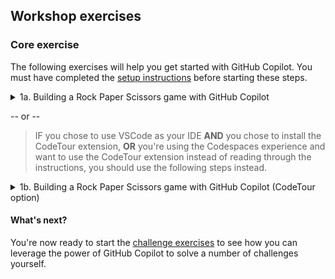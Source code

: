 ## Workshop exercises

### Core exercise

The following exercises will help you get started with GitHub Copilot. You must have completed the [setup instructions](<./1. setup.md>) before starting these steps.


<details>
<summary>1a. Building a Rock Paper Scissors game with GitHub Copilot</summary>

### Step by step instructions

1. Ensure you can see the files in the **Explorer view**. If not, click the **Explorer View icon** on the left sidebar of your editor.

<img width="398" alt="Code Explorer View" src="../assets/Code Explorer View.png">

2. Open the ```main.js``` file if it's not already open in the editor.
3. Let's start by adding the following comment to provide some context for the code we're about to write:
```# Write a rock, paper, scissors game``` :leftwards_arrow_with_hook:

4. On the next line we're going to prompt GitHub Copilot to suggest code for us by typing the following:

```# import random module``` :leftwards_arrow_with_hook:

5. When you press **Enter** after typing the previous comment, GitHub Copilot will suggest some code for you. Select the first suggestion by pressing **TAB** then **Enter** again.


<img width="529" alt="Copilot Suggestion - Import Random" src="../assets/Copilot Suggestion - Import Random.png">

6. Now we're going to prompt GitHub Copilot to suggest code for us by typing the following:

```# define main function that handles all the logic``` :leftwards_arrow_with_hook:

7. When you press **Enter** after typing the previous comment, GitHub Copilot will again suggest some code for you. Select the first suggestion by pressing **TAB** then **Enter** again.
8. **Pause briefly** while Copilot creates up to 10 suggestions for you. You should see the Copilot icon in the lower right corner of the editor spinning. When Copilot displays the first suggestion, we're going to open the GitHub Copilot suggestion panel by pressing **CTRL + ENTER**. 
9. Scroll down the list of suggestions that GitHub Copilot has made and choose the one that looks like the best option for our Rock, Paper, Scissors game. When you see the suggestion you want, click **Accept Solution** to have that code snippet inserted into your code file.

<img width="906" alt="Copilot Suggestion - Accept Solution" src="../assets/Copilot Suggestion - Accept Solution.png">


10. On the line following the last snippet, let's prompt GitHub Copilot to suggest the final line of code for us by typing the following:

```# call main function``` :leftwards_arrow_with_hook:

11. When you press Enter after typing the previous comment, GitHub Copilot will suggest some code for you. Select the first suggestion by pressing TAB then Enter again.

<img width="498" alt="Copilot Suggestion - def main" src="../assets/Copilot Suggestion - def main.png">


**Now we're ready to see if this code executes** :thumbsup:

> **NOTE:** To run the Python code, you'll need to have Python installed on your computer.

13. In the Terminal window in your Codespace, type the following command and press **Enter** to run the code:

```python3 main.py``` :leftwards_arrow_with_hook:

Here's an example of what the completed game might look like.

<img width="645" alt="Running the game" src="../assets/Running the game.png">

---

>Hopefully your Paper, Rock, Scissors game is working! Remember, GitHub Copilot is probabilistic so you may not get the exact same code suggestions as we did. If you're not happy with the suggestions, you can always press **CTRL + Z** to undo the changes and try again.

You're now ready to start the [challenge exercises](<./3. challenge exercises.md>) to see how you can leverage the power of GitHub Copilot to solve a number of challenges yourself.

======================== END OF EXERCISE ========================

</details>



 -- or -- 
>IF you chose to use VSCode as your IDE **AND** you chose to install the CodeTour extension, **OR** you're using the Codespaces experience and want to use the CodeTour extension instead of reading through the instructions, you should use the following steps instead.

<details>

<summary>1b. Building a Rock Paper Scissors game with GitHub Copilot (CodeTour option)</summary>

### Starting the CodeTour

1. Ensure you can see the files in the **Explorer view**. If not, click the **Explorer View icon** on the left sidebar of your editor.

<img width="398" alt="Code Explorer View" src="../assets/Code Explorer View.png">

2. At the bottom of the Explorer view panel, click **CodeTour** to expand the CodeTour panel.

<img width="427" alt="Expand CodeTour panel" src="../assets/Expand CodeTour panel.png">


3. In the CodeTour panel, press the “**Play button**” to start the tour.

<img width="428" alt="Play the CodeTour" src="../assets/Play the CodeTour.png">

4. Your CodeTour will begin! Follow the CodeTour’s steps in the main code window to learn how to use GitHub Copilot.

<img width="674" alt="CodeTour Starts" src="../assets/CodeTour Starts.png">

5. When you've completed each step, click the **Next** button to move to the next step in the CodeTour.

<img width="674" alt="CodeTour Navigation" src="../assets/CodeTour Navigation.png">

6. Work your way through each of the steps in the CodeTour to complete this exercise.

</details>

#### What's next?
You're now ready to start the [challenge exercises](<./3. challenge exercises.md>) to see how you can leverage the power of GitHub Copilot to solve a number of challenges yourself.
